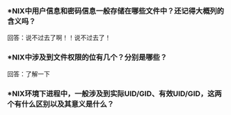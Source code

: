 ### *NIX中用户信息和密码信息一般存储在哪些文件中？还记得大概列的含义吗？
回答：说不过去了啊！！说不过去了！

### *NIX中涉及到文件权限的位有几个？分别是哪些？
回答：了解一下

### *NIX环境下进程中，一般涉及到实际UID/GID、有效UID/GID，这两个有什么区别以及其意义是什么？

